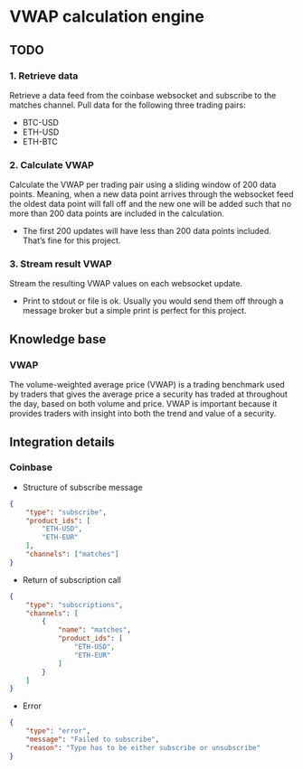 # VWAP calculation engine

## TODO

### 1. Retrieve data

Retrieve a data feed from the coinbase websocket and subscribe to the matches channel. Pull data for
the following three trading pairs:

- BTC-USD
- ETH-USD
- ETH-BTC

### 2. Calculate VWAP

Calculate the VWAP per trading pair using a sliding window of 200 data points. Meaning, when a new
data point arrives through the websocket feed the oldest data point will fall off and the new one will be
added such that no more than 200 data points are included in the calculation.

- The first 200 updates will have less than 200 data points included. That’s fine for this project.

### 3. Stream result VWAP

Stream the resulting VWAP values on each websocket update.

- Print to stdout or file is ok. Usually you would send them off through a message broker but a
simple print is perfect for this project.

## Knowledge base

### VWAP

The volume-weighted average price (VWAP) is a trading benchmark used by traders that gives the average price a security has traded at throughout the day, based on both volume and price. VWAP is important because it provides traders with insight into both the trend and value of a security.

## Integration details

### Coinbase

- Structure of subscribe message

```json
{
    "type": "subscribe",
    "product_ids": [
        "ETH-USD",
        "ETH-EUR"
    ],
    "channels": ["matches"]
}
```

- Return of subscription call

```json
{
    "type": "subscriptions",
    "channels": [
        {
            "name": "matches",
            "product_ids": [
                "ETH-USD",
                "ETH-EUR"
            ]
        }
    ]
}
```

- Error

```json
{
    "type": "error",
    "message": "Failed to subscribe",
    "reason": "Type has to be either subscribe or unsubscribe"
}
```
